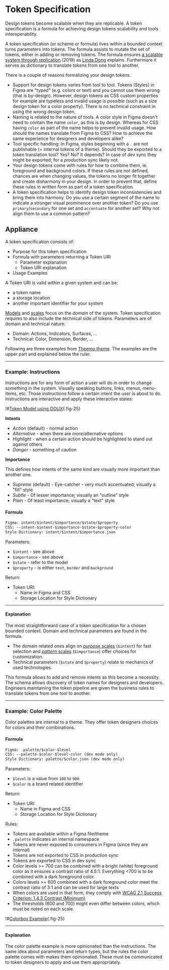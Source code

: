 # Token Specification

Design tokens become scalable when they are replicable. A token specification is a formula for achieving design tokens scalability and tools interoperability.

A token specification (or scheme or formula) lives within a bounded context turns parameters into tokens. The formula assists to mutate the set of tokens, either in adding or removing tokens. The formula ensures [a scalable system through replication](https://www.youtube.com/watch?v=bmeo_13QtrU) (2019) as [Linda Dong](https://twitter.com/lindadong) explains. Furthermore it serves as dictionary to translate tokens from one tool to another.

There is a couple of reasons formalizing your design tokens.

- Support for design tokens varies from tool to tool. Tokens (Styles) in Figma are "typed" (e.g. colors or text) and you cannot use them wrong (that is by-design). However, design tokens as CSS custom properties for example are typeless and invalid usage is _possible_ (such as a size design token for a color property). There is no technical constraint in using the wrong design token.
- Naming is related to the nature of tools. A color style in Figma doesn't need to contain the name `color`, as this is by design. Whereas for CSS having `color` as part of the name helps to prevent invalid usage. How should the names translate from Figma to CSS? How to achieve the same experience for designers and developers alike?
- Tool specific handling: In Figma, styles beginning with a `.` are not publishable (= internal tokens of a theme). Should they be exported to a token translation tool? Yes? No? It depends? In case of _dev_ sync they might be exported; for a _production_ sync likely not.
- Your design tokens come with rules for how to combine them, ie. foreground and background colors. If these rules are not defined, chances are when changing values, the tokens no longer fit together and create disharmony in your design. In order to prevent that, define these rules in written form as part of a token specification.
- A token specification helps to identify design token inconsistencies and bring them into harmony. Do you use a certain segment of the name to indicate a stronger visual prominence over another token? Do you use `primary`/`secondary` for one set and `accentuate` for another set? Why not align them to use a common pattern?

## Appliance

A token specification consists of:

- Purpose for this token specification
- Formula with parameters returning a Token URI
  - Parameter explanation
  - Token URI explanation
- Usage Examples

A Token URI is valid within a given system and can be:

- a token name
- a storage location
- another important identifier for your system

[Models](./modeling.md) and [scales](./scales.md) focus on the _domain_ of the system. Token specification requires to also include the technical side of tokens. Parameters are of domain and technical nature:

- Domain: Actions, Indicators, Surfaces, ...
- Technical: Color, Dimension, Border, ...

Following are three examples from [Theemo theme](https://theemo.io). The examples are the upper part and explained below the ruler.

---

### Example: Instructions

Instructions are for any form of action a user will do in order to change something in the system. Visually speaking buttons, links, menus, menu-items, etc. Those instructions follow a certain intent the user is about to do. Instructions are interactive and apply these interactive states:

!#[Token Model using OOUX](./assets/specification-intents.png){.fig-25}

**Intents**

- _Action_ (default) - normal action
- _Alternative_ - when there are more/alternative options
- _Highlight_ - when a certain action should be highlighted to stand out against others
- _Danger_ - something of caution

**Importance**

This defines how intents of the same kind are visually more important than another one.

- _Supreme_ (default) - Eye-catcher - very much accentuated; visually a "fill" style
- _Subtle_ - Of lesser importance; visually an "outline" style
- _Plain_ - Of least importance; visually a "text" style

#### Formula

```txt
Figma: intent/$intent/$importance/$state/$property
CSS: --intent-$intent-$importance-$state-$property-color
Style Dictionary: intent/$intent/$importance.json
```

Parameters:

- `$intent` - see above
- `$importance` - see above
- `$state` - refer to the model
- `$property` - is either `text`, `border` and `background`

Return:

- Token URI:
  - Name in Figma and CSS
  - Storage Location for Style Dictionary

---

#### Explanation

The most straightforward case of a token specification for a chosen bounded context. Domain and technical parameters are found in the formula.

- The domain related ones align on [_purpose_ scales](./scales.md#usage) (`$intent`) for fast selection and [_pattern_ scales](./scales.md#usage) (`$importance`) offer choices for customization.
- Technical parameters (`$state` and `$property`) relate to mechanics of used technologies.

This formula allows to add and remove intents as this become a necessity. The schema allows discovery of token names for designers and developers. Engineers maintaining the token pipeline are given the business rules to translate tokens from one tool to another.

---

### Example: Color Palette

Color palettes are internal to a theme. They offer token designers choices for colors and their combinations.

#### Formula

```txt
Figma: .palette/$color-$level
CSS: --palette-$color-$level-color (dev mode only)
Style Dictionary: palette/$color.json (dev mode only)
```

Parameters:

- `$level` is a value from `100` to `900`
- `$color` is a brand related identifier

Return:

- Token URI:
  - Name in Figma and CSS
  - Storage Location for Style Dictionary

Rules:

- Tokens are available within a Figma file/theme
- `.palette` indicates an internal namespace
- Tokens are never exposed to consumers in Figma (since they are internal)
- Tokens are not exported to CSS in production sync
- Tokens are exported to CSS in dev sync
- Color levels >= 700 can be combined with a bright (white) foreground color as it ensures a contrast ratio of 4.5:1. Everything <700 is to be combined with a dark foreground color.
- Colors levels >= 600 combined with a dark foreground color meet the contrast ratio of 3:1 and can be used for large texts
- When colors are used in that form, they comply with [WCAG 2.1 Success Criterion: 1.4.3 Contrast (Minimum)](https://www.w3.org/WAI/WCAG21/Understanding/contrast-minimum)
- The thresholds (600 and 700) might even differ between colors, which must be noted on each scale.

!#[Colorbox Example](./assets/specification-colorbox.png){.fig-25}

---

#### Explanation

The color palette example is more opinionated than the instructions. The same idea about parameters and return types, but the rules the color palette comes with makes them opinionated. These must be communicated to token designers to apply and use them appropriately.
